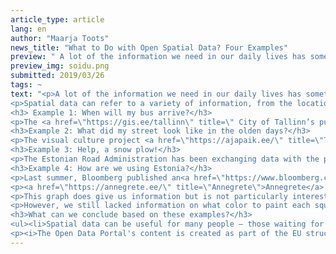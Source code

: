 ```yaml
---
article_type: article
lang: en
author: "Maarja Toots"
news_title: "What to Do with Open Spatial Data? Four Examples"
preview: " A lot of the information we need in our daily lives has something to do with space or location. What’s the weather in Northern Estonia today? When will the next tram leave my station? What route should I take for work on a snowy day?"
preview_img: soidu.png
submitted: 2019/03/26
tags: ~
text: "<p>A lot of the information we need in our daily lives has something to do with space or location. What’s the weather in Northern Estonia today? When will the next tram leave my station? What route should I take for work on a snowy day? </p>
<p>Spatial data can refer to a variety of information, from the location of roads, cities and forests on a map up to the exact geographic coordinates of a specific object, such as the nearest shop or café. Since spatial data is vitally important for us, it is deemed one of the most valuable kinds of data with a huge reuse potential (see, for example, <a href=\"https://www.gov.uk/government/publications/open-data-charter/g8-open-data-charter-and-technical-annex\" title=\"G8 Open Data Charter\">G8 Open Data Charter</a>, or <a href=\"https://joinup.ec.europa.eu/sites/default/files/document/2014-06/ISA%20Programme%20-%202014%20-%20Report%20on%20high-value%20datasets%20from%20EU%20institutions.pdf\" title=\"European Commission 2014\">European Commission 2014</a>). Investments in spatial data are considered profitable to the extent that the UK hopes to <a href=\"https://www.ft.com/content/f337e75a-b4df-11e8-bbc3-ccd7de085ffe\" title=\" unlock up to £11 billion worth of economic value annually \"> unlock up to £11 billion worth of economic value annually </a> by increasing the use of geospatial data.</p><p> In Estonia, public access to spatial data is constantly improving and location-based data has already been put to good use. Let’s look at four real-life examples (though it must be said the last one has so far only remained an idea – we’ll explain why).</p>
<h3> Example 1: When will my bus arrive?</h3>
<p>The <a href=\"https://gis.ee/tallinn\" title=\" City of Tallinn’s public transportation map\">City of Tallinn’s public transportation map</a> shows data on the location of all public transport stops and vehicles in real time. As a citizen, this allows me to receive real-time information on when the bus will reach my stop or where a trolleybus seems to have come off the wires. The data are updated every five seconds and a click on a bus on the interactive map shows me the <a href=\"https://transport.tallinn.ee/\" title=\"schedule\">schedule</a> of this bus line on the website of the Tallinn Transport Department (that’s also one of the map’s data sources). Users can choose to display the map either on HERE maps or Google’s base map.</p><p><img src=\"/img/blogi/blogposts/soidu.png\" style=\"width: 70%;\"></p><p><em>Source: screenshot from https://gis.ee/tallinn</em></p>
<h3>Example 2: What did my street look like in the olden days?</h3>
<p>The visual culture project <a href=\"https://ajapaik.ee/\" title=\"Timepatch\">Timepatch</a> (Ajapaik) driven by private initiative and enthusiasm, combines data from public sector databases (e.g. the <a href=\"https://www.muis.ee/\" title=\"Information System of Museums\">Information System of Museums</a>) as well as citizen-sourced photos and geo-data on a single map with the aim to capture the appearance of different buildings and locations throughout years and decades. If you live in an historic building, you can look up your house on the Timepatch map and see what it looked like 70 years ago. You can also take a quick photo of your street today, upload it and compare it to historical shots of the same place. Timepatch also includes a good number of photos about historical events, geo-tagged with the help of users. Want to see what an election poster on the window of a mall in Põlva looked like in 1989? Go and see!</p>
<h3>Example 3: Help, a snow plow!</h3>
<p>The Estonian Road Administration has been exchanging data with the popular drivers’ assistant <a href=\"https://www.waze.com/livemap\" title=\"Waze\">Waze</a> for more than four years. Thanks to the Road Administration’s data, Waze users know where streets are blocked or which roads are likely to be slippery on a winter morning. Since last winter, Waze users can also see Road Administration’s data about the location of slow-moving snow plows within a kilometer in real time. This allows the driver to pick another route and <a href=\"https://forte.delfi.ee/news/digi/wazei-hoiatusi-naitab-nuud-ka-tark-tee-portaalis?id=84813313\" title=\" reduces the need for dangerous overtaking \"> reduces the need for dangerous overtaking</a>. All this is possible thanks to their cooperation with the company Ecofleet, whose GPS tracking solution enables to monitor the movement of snow plows and spreaders. Data also moves the other way from Waze to the Road Administration. As one of the most recent developments, the warnings on <a href=\"https://www.mnt.ee/et/uudised/wazei-lisatud-liiklejate-hoiatused-jouavad-ka-tark-tee-portaali\" title=\"bad road and weather conditions\">bad road and weather conditions</a> that users submit to Waze can now also be seen on the Road Administration’s map application <a href=\"https://tarktee.ee/#/et\" title=\"Tark tee\">Tark tee</a>.</p>
<h3>Example 4: How are we using Estonia?</h3>
<p>Last summer, Bloomberg published an<a href=\"https://www.bloomberg.com/graphics/2018-us-land-use/\" title=\" article enriched with captivating visuals \"> article enriched with captivating visuals </a> about land use in the United States:</p><p><img src=\"/img/blogi/blogposts/map.png\" style=\"width: 70%;\"></p><p><em>Source: <a href=\"https://www.bloomberg.com/graphics/2018-us-land-use/\" title=\"Bloomberg\">Bloomberg</a>.</em>
<p><a href=\"https://annegrete.ee/\" title=\"Annegrete\">Annegrete</a> wanted to compile a similar overview of land use in Estonia. In order to do this, she needed to take a map of Estonia, divide it into squares and paint it based on the use of each piece of land. As the first step, Annegrete had a look at the Land Board’s land cadaster data, which contains information about the land use category of each cadaster. She found out that as much as 88 percent of Estonia is the so-called ‘profit-yielding land’ (land that can be used for agricultural production or forestry). Based on these data, she could draw a graph like this:</p><p><img src=\"/img/blogi/blogposts/maaamet.png\" style=\"width: 70%;\"></p><p><em>Source: <a href=\"https://geoportaal.maaamet.ee/index.php?lang_id=1&page_id=506&type=ky_so_ha&year=2019&month=2&group=0\" title=\"Estonian Land Board\">Estonian Land Board</a></em></p>
<p>This graph does give us information but is not particularly interesting even if you put it on a map. What we needed is more detailed information on which part of this land is forests, which part is agricultural land, what is being grown there and how it is distributed all over Estonia. For this, we also needed data from <a href=\"http://andmebaas.stat.ee/Index.aspx?DataSetCode=KK07#\" title=\"Statistics Estonia\">Statistics Estonia</a>. We learned that about two thirds of the profit-yielding land is actually forests and one third is crop and grassland. Now we could enhance the graph with more detailed information.</p>
<p>However, we still lacked information on what color to paint each square on the map of Estonia. We therefore need more detailed information on land use at the level of a single cadaster. Now the bad news – even when we combine the existing open data from the Land Board and Statistics Estonia we are not able to visualize land use the way Bloomberg did because data at this level of detail is simply not there. So, instead of a colorful map, we ended up with this lonely sad bar on a graph.</p>
<h3>What can we conclude based on these examples?</h3>
<ul><li>Spatial data can be useful for many people – those waiting for a bus, those interested in photography or simply citizens curious about the world around them.</li><li>Spatial data tends to be the most useful when you put it on a map.</li><li> In order to make useful maps, we need data at sufficient level of detail. Although public access to open spatial data has greatly improved in Estonia, not all good ideas can yet be put into practice due to lack of data.</li><li>The really valuable solutions are those that are co-created by various stakeholders, for instance when data from different sources are published on the same map and when public organizations, companies and citizens amicably share data and platforms.</li></ul>
<p><i>The Open Data Portal's content is created as part of the EU structural funds' programme 'Raising Public Awareness about the Information Society' financed through the EU Regional Development Fund. The project is implemented by Open Knowledge Estonia.</i></p>"
---
```


